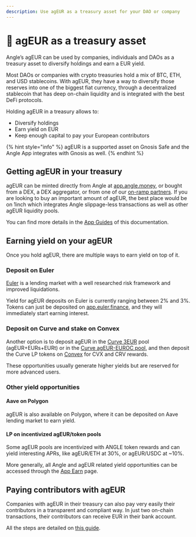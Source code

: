 ```yaml
---
description: Use agEUR as a treasury asset for your DAO or company
---
```


# 🏦 agEUR as a treasury asset

Angle’s agEUR can be used by companies, individuals and DAOs as a treasury asset to diversify holdings and earn a EUR yield.

Most DAOs or companies with crypto treasuries hold a mix of BTC, ETH, and USD stablecoins. With agEUR, they have a way to diversify those reserves into one of the biggest fiat currency, through a decentralized stablecoin that has deep on-chain liquidity and is integrated with the best DeFi protocols.

Holding agEUR in a treasury allows to:

- Diversify holdings
- Earn yield on EUR
- Keep enough capital to pay your European contributors

{% hint style="info" %}
agEUR is a supported asset on Gnosis Safe and the Angle App integrates with Gnosis as well.
{% endhint %}

## Getting agEUR in your treasury

agEUR can be minted directly from Angle at [app.angle.money](https://app.angle/money/), or bought from a DEX, a DEX aggregator, or from one of our [on-ramp partners](/guides/app-guides/agEUR/on-ramp-off-ramp.md). If you are looking to buy an important amount of agEUR, the best place would be on 1inch which integrates Angle slippage-less transactions as well as other agEUR liquidity pools.

You can find more details in the [App Guides](/guides/app-guides/README.md) of this documentation.

## Earning yield on your agEUR

Once you hold agEUR, there are multiple ways to earn yield on top of it.

### Deposit on Euler

[Euler](https://www.euler.finance) is a lending market with a well researched risk framework and improved liquidations.

Yield for agEUR deposits on Euler is currently ranging between 2% and 3%. Tokens can just be deposited on [app.euler.finance](https://app.euler.finance), and they will immediately start earning interest.

### Deposit on Curve and stake on Convex

Another option is to deposit agEUR in the [Curve 3EUR](https://curve.fi/factory/66/deposit) pool (agEUR+EURs+EURt) or in the [Curve agEUR-EUROC pool](https://classic.curve.fi/factory/164), and then deposit the Curve LP tokens on [Convex](https://www.convexfinance.com/stake) for CVX and CRV rewards.

These opportunities usually generate higher yields but are reserved for more advanced users.

### Other yield opportunities

#### Aave on Polygon

agEUR is also available on Polygon, where it can be deposited on Aave lending market to earn yield.

#### LP on incentivized agEUR/token pools

Some agEUR pools are incentivized with ANGLE token rewards and can yield interesting APRs, like agEUR/ETH at 30%, or agEUR/USDC at \~10%.

More generally, all Angle and agEUR related yield opportunities can be accessed through the [App Earn](https://app.angle.money/#/earn) page.

## Paying contributors with agEUR

Companies with agEUR in their treasury can also pay very easily their contributors in a transparent and compliant way. In just two on-chain transactions, their contributors can receive EUR in their bank account.

All the steps are detailed on [this guide](ageur-power-usecase.md).
